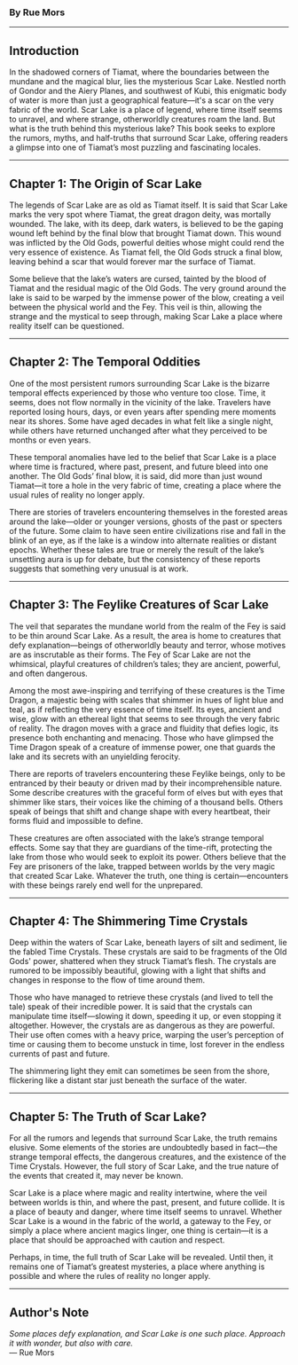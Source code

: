 
### **By Rue Mors**

---

## **Introduction**

In the shadowed corners of Tiamat, where the boundaries between the mundane and the magical blur, lies the mysterious Scar Lake. Nestled north of Gondor and the Aiery Planes, and southwest of Kubi, this enigmatic body of water is more than just a geographical feature—it's a scar on the very fabric of the world. Scar Lake is a place of legend, where time itself seems to unravel, and where strange, otherworldly creatures roam the land. But what is the truth behind this mysterious lake? This book seeks to explore the rumors, myths, and half-truths that surround Scar Lake, offering readers a glimpse into one of Tiamat’s most puzzling and fascinating locales.

---

## **Chapter 1: The Origin of Scar Lake**

The legends of Scar Lake are as old as Tiamat itself. It is said that Scar Lake marks the very spot where Tiamat, the great dragon deity, was mortally wounded. The lake, with its deep, dark waters, is believed to be the gaping wound left behind by the final blow that brought Tiamat down. This wound was inflicted by the Old Gods, powerful deities whose might could rend the very essence of existence. As Tiamat fell, the Old Gods struck a final blow, leaving behind a scar that would forever mar the surface of Tiamat.

Some believe that the lake’s waters are cursed, tainted by the blood of Tiamat and the residual magic of the Old Gods. The very ground around the lake is said to be warped by the immense power of the blow, creating a veil between the physical world and the Fey. This veil is thin, allowing the strange and the mystical to seep through, making Scar Lake a place where reality itself can be questioned.

---

## **Chapter 2: The Temporal Oddities**

One of the most persistent rumors surrounding Scar Lake is the bizarre temporal effects experienced by those who venture too close. Time, it seems, does not flow normally in the vicinity of the lake. Travelers have reported losing hours, days, or even years after spending mere moments near its shores. Some have aged decades in what felt like a single night, while others have returned unchanged after what they perceived to be months or even years.

These temporal anomalies have led to the belief that Scar Lake is a place where time is fractured, where past, present, and future bleed into one another. The Old Gods’ final blow, it is said, did more than just wound Tiamat—it tore a hole in the very fabric of time, creating a place where the usual rules of reality no longer apply.

There are stories of travelers encountering themselves in the forested areas around the lake—older or younger versions, ghosts of the past or specters of the future. Some claim to have seen entire civilizations rise and fall in the blink of an eye, as if the lake is a window into alternate realities or distant epochs. Whether these tales are true or merely the result of the lake’s unsettling aura is up for debate, but the consistency of these reports suggests that something very unusual is at work.

---

## **Chapter 3: The Feylike Creatures of Scar Lake**

The veil that separates the mundane world from the realm of the Fey is said to be thin around Scar Lake. As a result, the area is home to creatures that defy explanation—beings of otherworldly beauty and terror, whose motives are as inscrutable as their forms. The Fey of Scar Lake are not the whimsical, playful creatures of children’s tales; they are ancient, powerful, and often dangerous.

Among the most awe-inspiring and terrifying of these creatures is the Time Dragon, a majestic being with scales that shimmer in hues of light blue and teal, as if reflecting the very essence of time itself. Its eyes, ancient and wise, glow with an ethereal light that seems to see through the very fabric of reality. The dragon moves with a grace and fluidity that defies logic, its presence both enchanting and menacing. Those who have glimpsed the Time Dragon speak of a creature of immense power, one that guards the lake and its secrets with an unyielding ferocity.

There are reports of travelers encountering these Feylike beings, only to be entranced by their beauty or driven mad by their incomprehensible nature. Some describe creatures with the graceful form of elves but with eyes that shimmer like stars, their voices like the chiming of a thousand bells. Others speak of beings that shift and change shape with every heartbeat, their forms fluid and impossible to define.

These creatures are often associated with the lake’s strange temporal effects. Some say that they are guardians of the time-rift, protecting the lake from those who would seek to exploit its power. Others believe that the Fey are prisoners of the lake, trapped between worlds by the very magic that created Scar Lake. Whatever the truth, one thing is certain—encounters with these beings rarely end well for the unprepared.

---

## **Chapter 4: The Shimmering Time Crystals**

Deep within the waters of Scar Lake, beneath layers of silt and sediment, lie the fabled Time Crystals. These crystals are said to be fragments of the Old Gods' power, shattered when they struck Tiamat’s flesh. The crystals are rumored to be impossibly beautiful, glowing with a light that shifts and changes in response to the flow of time around them.

Those who have managed to retrieve these crystals (and lived to tell the tale) speak of their incredible power. It is said that the crystals can manipulate time itself—slowing it down, speeding it up, or even stopping it altogether. However, the crystals are as dangerous as they are powerful. Their use often comes with a heavy price, warping the user’s perception of time or causing them to become unstuck in time, lost forever in the endless currents of past and future.

The shimmering light they emit can sometimes be seen from the shore, flickering like a distant star just beneath the surface of the water.

---

## **Chapter 5: The Truth of Scar Lake?**

For all the rumors and legends that surround Scar Lake, the truth remains elusive. Some elements of the stories are undoubtedly based in fact—the strange temporal effects, the dangerous creatures, and the existence of the Time Crystals. However, the full story of Scar Lake, and the true nature of the events that created it, may never be known.

Scar Lake is a place where magic and reality intertwine, where the veil between worlds is thin, and where the past, present, and future collide. It is a place of beauty and danger, where time itself seems to unravel. Whether Scar Lake is a wound in the fabric of the world, a gateway to the Fey, or simply a place where ancient magics linger, one thing is certain—it is a place that should be approached with caution and respect.

Perhaps, in time, the full truth of Scar Lake will be revealed. Until then, it remains one of Tiamat’s greatest mysteries, a place where anything is possible and where the rules of reality no longer apply.

---

## **Author's Note**

_Some places defy explanation, and Scar Lake is one such place. Approach it with wonder, but also with care._  
— Rue Mors
